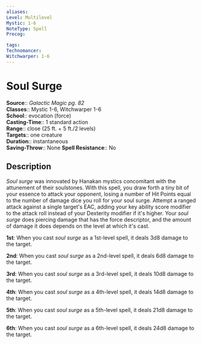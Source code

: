 ```yaml
---
aliases: 
Level: Multilevel
Mystic: 1-6
NoteType: Spell
Precog: 

tags: 
Technomancer: 
Witchwarper: 1-6
---
```


# Soul Surge

**Source**:: _Galactic Magic pg. 82_  
**Classes**:: Mystic 1-6, Witchwarper 1-6  
**School**:: evocation (force)  
**Casting-Time**:: 1 standard action  
**Range**:: close (25 ft. + 5 ft./2 levels)  
**Targets**:: one creature  
**Duration**:: instantaneous  
**Saving-Throw**:: None
**Spell Resistance**:: No

## Description

_Soul surge_ was innovated by Hanakan mystics concomitant with the attunement of their soulstones. With this spell, you draw forth a tiny bit of your essence to attack your opponent, losing a number of Hit Points equal to the number of damage dice you roll for your soul surge. Attempt a ranged attack against a single target's EAC, adding your key ability score modifier to the attack roll instead of your Dexterity modifier if it's higher. Your _soul surge_ does piercing damage that has the force descriptor, and the amount of damage it does depends on the level at which it's cast.

**1st**: When you cast _soul surge_ as a 1st-level spell, it deals 3d8 damage to the target.

**2nd**: When you cast _soul surge_ as a 2nd-level spell, it deals 6d8 damage to the target.

**3rd**: When you cast _soul surge_ as a 3rd-level spell, it deals 10d8 damage to the target.

**4th**: When you cast _soul surge_ as a 4th-level spell, it deals 14d8 damage to the target.

**5th**: When you cast _soul surge_ as a 5th-level spell, it deals 21d8 damage to the target.

**6th**: When you cast _soul surge_ as a 6th-level spell, it deals 24d8 damage to the target.

